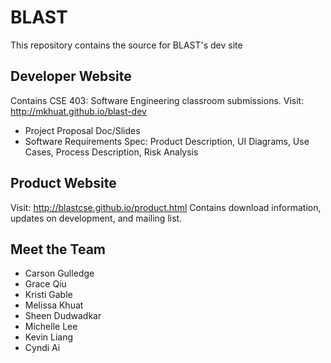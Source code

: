# BLAST

This repository contains the source for BLAST's dev site

## Developer Website
Contains CSE 403: Software Engineering classroom submissions.
Visit: http://mkhuat.github.io/blast-dev
- Project Proposal Doc/Slides
- Software Requirements Spec: Product Description, UI Diagrams, Use Cases, Process Description, Risk Analysis

## Product Website
Visit: http://blastcse.github.io/product.html
Contains download information, updates on development, and mailing list.

## Meet the Team
- Carson Gulledge
- Grace Qiu
- Kristi Gable
- Melissa Khuat
- Sheen Dudwadkar
- Michelle Lee
- Kevin Liang
- Cyndi Ai
